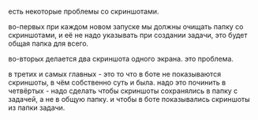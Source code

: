есть некоторые проблемы со скриншотами.

во-первых при каждом новом запуске мы должны очищать папку со скриншотами, и её не надо указывать при создании задачи, это будет общая папка для всего.

во-вторых делается два скриншота одного экрана. это проблема.

в третих и самых главных - это то что в боте не показываются скриншоты, в чём собственно суть и была. надо это починить
в четвёртых - надо сделать чтобы скриншоты сохранялись в папку с задачей, а не в общую папку. и чтобы в боте показывались скриншоты из папки задачи.
